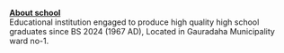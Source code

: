 <b><u>About school </b></u><br>
Educational institution engaged to produce high quality high school graduates since BS 2024 (1967 AD), Located in Gauradaha Municipality ward no-1. 
